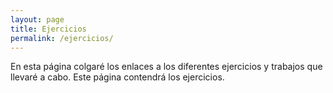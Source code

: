 ```yaml
---
layout: page
title: Ejercicios
permalink: /ejercicios/
---
```


En esta página colgaré los enlaces a los diferentes ejercicios y trabajos que llevaré a cabo. Este página contendrá los ejercicios. 
